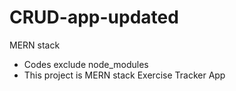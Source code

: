 # CRUD-app-updated
MERN stack 


* Codes exclude node_modules 
* This project is MERN stack Exercise Tracker App 
